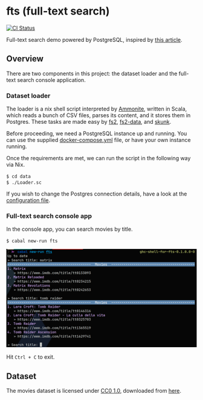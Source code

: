 fts (full-text search)
======================

[![CI Status](https://github.com/gvolpe/fts/workflows/Haskell%20CI/badge.svg)](https://github.com/gvolpe/fts/actions)

Full-text search demo powered by PostgreSQL, inspired by [this article](https://blog.crunchydata.com/blog/postgres-full-text-search-a-search-engine-in-a-database).

## Overview

There are two components in this project: the dataset loader and the full-text search console application.

### Dataset loader

The loader is a nix shell script interpreted by [Ammonite](http://ammonite.io/), written in Scala, which reads a bunch of CSV files, parses its content, and it stores them in Postgres. These tasks are made easy by [fs2](https://fs2.io), [fs2-data](https://github.com/satabin/fs2-data), and [skunk](https://github.com/tpolecat/skunk).

Before proceeding, we need a PostgreSQL instance up and running. You can use the supplied [docker-compose.yml](./docker-compose.yml) file, or have your own instance running.

Once the requirements are met, we can run the script in the following way via Nix.

```shell
$ cd data
$ ./Loader.sc
```

If you wish to change the Postgres connection details, have a look at the [configuration file](data/DB.sc).

### Full-text search console app

In the console app, you can search movies by title.

```shell
$ cabal new-run fts
```

![screenshot](img/fts.png)

Hit `Ctrl + C` to exit.

## Dataset

The movies dataset is licensed under [CC0 1.0](https://creativecommons.org/publicdomain/zero/1.0/), downloaded from [here](https://www.kaggle.com/stefanoleone992/imdb-extensive-dataset).
